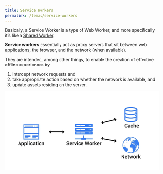 ```yaml
---
title: Service Workers
permalink: /temas/service-workers
---
```

Basically, a Service Worker is a type of Web Worker, and more specifically it’s like a <a href="https://developer.mozilla.org/en-US/docs/Web/API/SharedWorker" rel="noopener ugc nofollow" target="_blank">Shared Worker</a>.

**Service workers** essentially act as proxy servers that sit between web applications, the browser, and the network (when available). 

They are intended, among other things, to enable the creation of effective offline experiences by


1. intercept network requests and 
2. take appropriate action based on whether the network is available, and 
3. update assets residing on the server.

![](/assets/images/service-workers-1.webp)